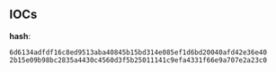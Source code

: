 
## IOCs

__hash__:

```text
6d6134adfdf16c8ed9513aba40845b15bd314e085ef1d6bd20040afd42e36e40
2b15e09b98bc2835a4430c4560d3f5b25011141c9efa4331f66e9a707e2a23c0
```